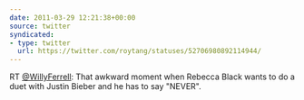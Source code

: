 ```yaml
---
date: 2011-03-29 12:21:38+00:00
source: twitter
syndicated:
- type: twitter
  url: https://twitter.com/roytang/statuses/52706980892114944/
---
```


RT [@WillyFerrell](https://twitter.com/WillyFerrell/): That awkward moment when Rebecca Black wants to do a duet with Justin Bieber and he has to say "NEVER".